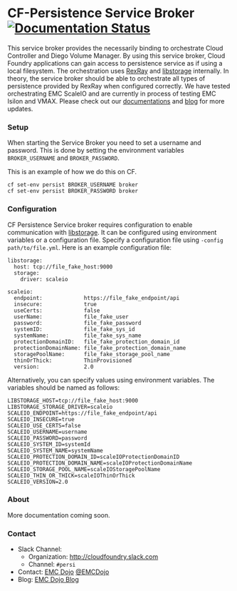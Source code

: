 # CF-Persistence Service Broker [![Documentation Status](https://readthedocs.org/projects/cf-persist-service-broker/badge/?version=latest)](http://cf-persist-service-broker.readthedocs.io/en/latest/?badge=latest) 
This service broker provides the necessarily binding to orchestrate Cloud Controller and Diego Volume Manager. By using this service broker, Cloud Foundry applications can gain access to persistence service as if using a local filesystem. The orchestration uses [RexRay](https://github.com/emccode/rexray) and [libstorage](https://github.com/emccode/libstorage) internally. In theory, the service broker should be able to orchestrate all types of persistence provided by RexRay when configured correctly. We have tested orchestrating EMC ScaleIO and are currently in process of testing EMC Isilon and VMAX. Please check out our [documentations](http://cf-persist-service-broker.readthedocs.io/en/latest/)  and [blog](http://dojoblog.emc.com) for more updates.

### Setup
When starting the Service Broker you need to set a username and password. This is done by setting the environment variables `BROKER_USERNAME` and `BROKER_PASSWORD`.

This is an example of how we do this on CF.

 ```
 cf set-env persist BROKER_USERNAME broker
 cf set-env persist BROKER_PASSWORD broker
 ```

### Configuration

CF Persistence Service broker requires configuration to enable communication with [libstorage](https://github.com/emccode/libstorage). It can be configured using environment variables or a configuration file. Specify a configuration file using `-config path/to/file.yml`.  Here is an example configuration file:

```
libstorage:
  host: tcp://file_fake_host:9000
  storage:
    driver: scaleio

scaleio:
  endpoint:             https://file_fake_endpoint/api
  insecure:             true
  useCerts:             false
  userName:             file_fake_user
  password:             file_fake_password
  systemID:             file_fake_sys_id
  systemName:           file_fake_sys_name
  protectionDomainID:   file_fake_protection_domain_id
  protectionDomainName: file_fake_protection_domain_name
  storagePoolName:      file_fake_storage_pool_name
  thinOrThick:          ThinProvisioned
  version:              2.0
```

Alternatively, you can specify values using environment variables.  The variables should be named as follows:
```
LIBSTORAGE_HOST=tcp://file_fake_host:9000
LIBSTORAGE_STORAGE_DRIVER=scaleio
SCALEIO_ENDPOINT=https://file_fake_endpoint/api
SCALEIO_INSECURE=true
SCALEIO_USE_CERTS=false
SCALEIO_USERNAME=username
SCALEIO_PASSWORD=password
SCALEIO_SYSTEM_ID=systemId
SCALEIO_SYSTEM_NAME=systemName
SCALEIO_PROTECTION_DOMAIN_ID=scaleIOProtectionDomainID
SCALEIO_PROTECTION_DOMAIN_NAME=scaleIOProtectionDomainName
SCALEIO_STORAGE_POOL_NAME=scaleIOStoragePoolName
SCALEIO_THIN_OR_THICK=scaleIOThinOrThick
SCALEIO_VERSION=2.0
```


### About
More documentation coming soon.

### Contact
- Slack Channel:
  - Organization: <http://cloudfoundry.slack.com>
  - Channel: `#persi`
- Contact: [EMC Dojo](mailto:emcdojo@emc.com) [@EMCDojo](https://twitter.com/hashtag/emcdojo)
- Blog: [EMC Dojo Blog](dojoblog.emc.com)
